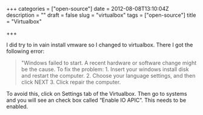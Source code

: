 +++
categories = ["open-source"]
date = 2012-08-08T13:10:04Z
description = ""
draft = false
slug = "virtualbox"
tags = ["open-source"]
title = "Virtualbox"

+++


I did try to in vain install vmware so I changed to virtualbox. There I got the following error:

>"Windows failed to start. A recent hardware or software change might be the cause. To fix the problem: 1. Insert your windows install disk and restart the computer. 2. Choose your language settings, and then click NEXT 3. Click repair the computer.

To avoid this, click on Settings tab of the Virtualbox. Then go to systems and you will see an check box called “Enable IO APIC”. This needs to be enabled.

